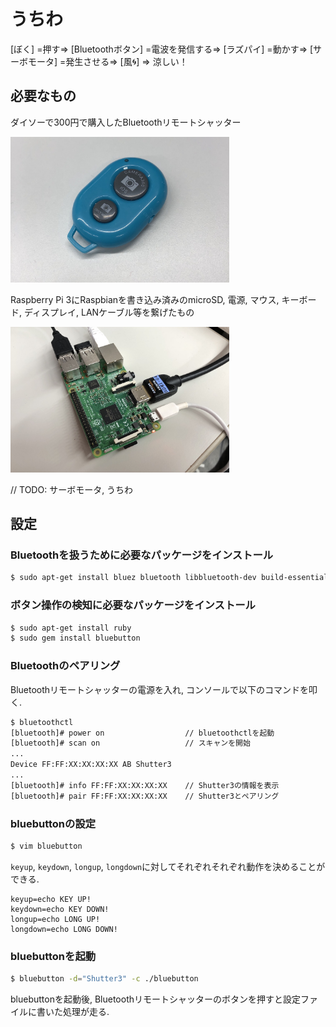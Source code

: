 # うちわ
[ぼく] =押す=> [Bluetoothボタン] =電波を発信する=> [ラズパイ] =動かす=> [サーボモータ] =発生させる=> [風&#x1f300;] => 涼しい！

## 必要なもの

ダイソーで300円で購入したBluetoothリモートシャッター

<img src="./img/bluetooth_remote_shutter.jpg" width="350">

Raspberry Pi 3にRaspbianを書き込み済みのmicroSD, 電源, マウス, キーボード, ディスプレイ, LANケーブル等を繋げたもの

<img src="./img/raspberrypi.jpg" width="350">

// TODO: サーボモータ, うちわ

## 設定

### Bluetoothを扱うために必要なパッケージをインストール

```bash
$ sudo apt-get install bluez bluetooth libbluetooth-dev build-essential
```

### ボタン操作の検知に必要なパッケージをインストール

```bash
$ sudo apt-get install ruby
$ sudo gem install bluebutton
```

### Bluetoothのペアリング

Bluetoothリモートシャッターの電源を入れ, コンソールで以下のコマンドを叩く.

```bash
$ bluetoothctl
[bluetooth]# power on                  // bluetoothctlを起動
[bluetooth]# scan on                   // スキャンを開始
...
Device FF:FF:XX:XX:XX:XX AB Shutter3
...
[bluetooth]# info FF:FF:XX:XX:XX:XX    // Shutter3の情報を表示
[bluetooth]# pair FF:FF:XX:XX:XX:XX    // Shutter3とペアリング
```

### bluebuttonの設定

```bash
$ vim bluebutton
```

`keyup`, `keydown`, `longup`, `longdown`に対してそれぞれそれぞれ動作を決めることができる.

```
keyup=echo KEY UP!
keydown=echo KEY DOWN!
longup=echo LONG UP!
longdown=echo LONG DOWN!
```

### bluebuttonを起動

```bash
$ bluebutton -d="Shutter3" -c ./bluebutton
```

bluebuttonを起動後, Bluetoothリモートシャッターのボタンを押すと設定ファイルに書いた処理が走る.
